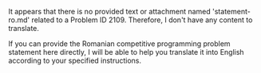 It appears that there is no provided text or attachment named 'statement-ro.md' related to a Problem ID 2109. Therefore, I don't have any content to translate.

If you can provide the Romanian competitive programming problem statement here directly, I will be able to help you translate it into English according to your specified instructions.